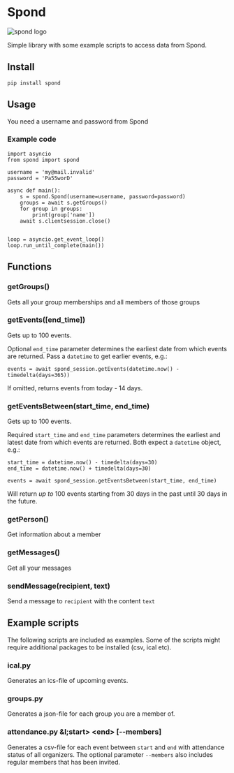# Spond
![spond logo](https://github.com/Olen/Spond/blob/main/images/spond-logo.png?raw=true)

Simple library with some example scripts to access data from Spond.

## Install

`pip install spond`

## Usage

You need a username and password from Spond



### Example code

```
import asyncio
from spond import spond

username = 'my@mail.invalid'
password = 'Pa55worD'

async def main():
    s = spond.Spond(username=username, password=password)
    groups = await s.getGroups()
    for group in groups:
        print(group['name'])
    await s.clientsession.close()


loop = asyncio.get_event_loop()
loop.run_until_complete(main())

```

## Functions

### getGroups()
Gets all your group memberships and all members of those groups

### getEvents([end_time])
Gets up to 100 events.

Optional `end_time` parameter determines the earliest date from which events are returned.
Pass a `datetime` to get earlier events, e.g.:
```
events = await spond_session.getEvents(datetime.now() - timedelta(days=365))
```
If omitted, returns events from today - 14 days.


### getEventsBetween(start_time, end_time)
Gets up to 100 events.

Required `start_time` and `end_time` parameters determines the earliest and latest date from which events are returned.
Both expect a `datetime` object, e.g.:
```
start_time = datetime.now() - timedelta(days=30)
end_time = datetime.now() + timedelta(days=30)

events = await spond_session.getEventsBetween(start_time, end_time)
```
Will return _up to_ 100 events starting from 30 days in the past until 30 days in the future.



### getPerson()
Get information about a member

### getMessages()
Get all your messages

### sendMessage(recipient, text)
Send a message to `recipient` with the content `text`

## Example scripts

The following scripts are included as examples.  Some of the scripts might require additional packages to be installed (csv, ical etc).

### ical.py
Generates an ics-file of upcoming events.

### groups.py
Generates a json-file for each group you are a member of.

### attendance.py &l;start&gt; &lt;end&gt; [--members]
Generates a csv-file for each event between `start` and `end` with attendance status of all organizers.  The optional parameter `--members` also includes regular members that has been invited.
